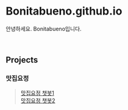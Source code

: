 # Bonitabueno.github.io
안녕하세요. Bonitabueno입니다.

</br>

## Projects
### 맛집요정
> [맛집요정 챗봇1](https://matjipfairychatbot.streamlit.app/)
> </br>
> [맛집요정 챗봇2](https://matjipfairychatbot01stg.streamlit.app/)
</br>

